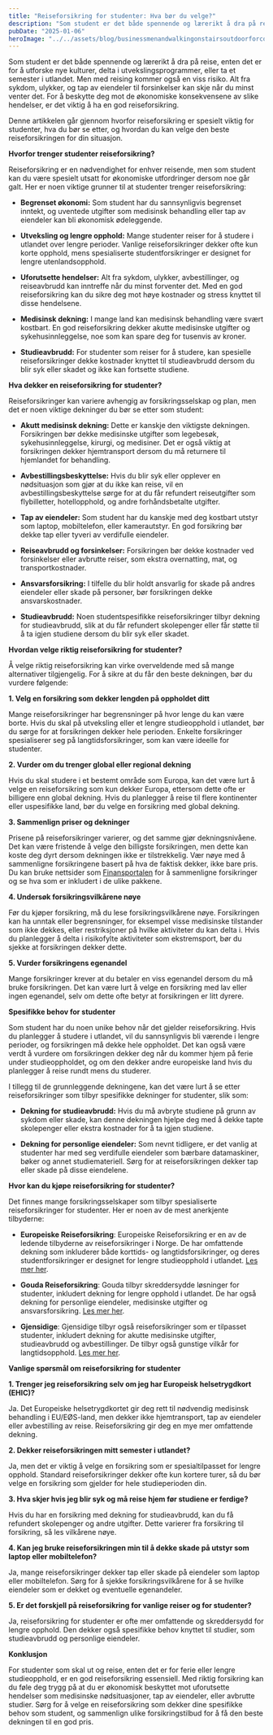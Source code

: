 ```yaml
---
title: "Reiseforsikring for studenter: Hva bør du velge?"
description: "Som student er det både spennende og lærerikt å dra på reise, enten det er for å utforske nye kulturer, delta i utvekslingsprogrammer, eller ta et semester i utlandet. Men med reising kommer også en viss risiko. Alt fra sykdom, ulykker, og tap av eiendeler til forsinkelser kan skje når du minst venter det. For &#8230; Read more"
pubDate: "2025-01-06"
heroImage: "../../assets/blog/businessmenandwalkingonstairsoutdoorforcommuteto.jpg"
---
```


Som student er det både spennende og lærerikt å dra på reise, enten det er for å utforske nye kulturer, delta i utvekslingsprogrammer, eller ta et semester i utlandet. Men med reising kommer også en viss risiko. Alt fra sykdom, ulykker, og tap av eiendeler til forsinkelser kan skje når du minst venter det. For å beskytte deg mot de økonomiske konsekvensene av slike hendelser, er det viktig å ha en god reiseforsikring.

Denne artikkelen går gjennom hvorfor reiseforsikring er spesielt viktig for studenter, hva du bør se etter, og hvordan du kan velge den beste reiseforsikringen for din situasjon.

**Hvorfor trenger studenter reiseforsikring?**

Reiseforsikring er en nødvendighet for enhver reisende, men som student kan du være spesielt utsatt for økonomiske utfordringer dersom noe går galt. Her er noen viktige grunner til at studenter trenger reiseforsikring:

- **Begrenset økonomi:** Som student har du sannsynligvis begrenset inntekt, og uventede utgifter som medisinsk behandling eller tap av eiendeler kan bli økonomisk ødeleggende.

- **Utveksling og lengre opphold:** Mange studenter reiser for å studere i utlandet over lengre perioder. Vanlige reiseforsikringer dekker ofte kun korte opphold, mens spesialiserte studentforsikringer er designet for lengre utenlandsopphold.

- **Uforutsette hendelser:** Alt fra sykdom, ulykker, avbestillinger, og reiseavbrudd kan inntreffe når du minst forventer det. Med en god reiseforsikring kan du sikre deg mot høye kostnader og stress knyttet til disse hendelsene.

- **Medisinsk dekning:** I mange land kan medisinsk behandling være svært kostbart. En god reiseforsikring dekker akutte medisinske utgifter og sykehusinnleggelse, noe som kan spare deg for tusenvis av kroner.

- **Studieavbrudd:** For studenter som reiser for å studere, kan spesielle reiseforsikringer dekke kostnader knyttet til studieavbrudd dersom du blir syk eller skadet og ikke kan fortsette studiene.

**Hva dekker en reiseforsikring for studenter?**

Reiseforsikringer kan variere avhengig av forsikringsselskap og plan, men det er noen viktige dekninger du bør se etter som student:

- **Akutt medisinsk dekning:** Dette er kanskje den viktigste dekningen. Forsikringen bør dekke medisinske utgifter som legebesøk, sykehusinnleggelse, kirurgi, og medisiner. Det er også viktig at forsikringen dekker hjemtransport dersom du må returnere til hjemlandet for behandling.

- **Avbestillingsbeskyttelse:** Hvis du blir syk eller opplever en nødsituasjon som gjør at du ikke kan reise, vil en avbestillingsbeskyttelse sørge for at du får refundert reiseutgifter som flybilletter, hotellopphold, og andre forhåndsbetalte utgifter.

- **Tap av eiendeler:** Som student har du kanskje med deg kostbart utstyr som laptop, mobiltelefon, eller kamerautstyr. En god forsikring bør dekke tap eller tyveri av verdifulle eiendeler.

- **Reiseavbrudd og forsinkelser:** Forsikringen bør dekke kostnader ved forsinkelser eller avbrutte reiser, som ekstra overnatting, mat, og transportkostnader.

- **Ansvarsforsikring:** I tilfelle du blir holdt ansvarlig for skade på andres eiendeler eller skade på personer, bør forsikringen dekke ansvarskostnader.

- **Studieavbrudd:** Noen studentspesifikke reiseforsikringer tilbyr dekning for studieavbrudd, slik at du får refundert skolepenger eller får støtte til å ta igjen studiene dersom du blir syk eller skadet.

**Hvordan velge riktig reiseforsikring for studenter?**

Å velge riktig reiseforsikring kan virke overveldende med så mange alternativer tilgjengelig. For å sikre at du får den beste dekningen, bør du vurdere følgende:

**1. Velg en forsikring som dekker lengden på oppholdet ditt**

Mange reiseforsikringer har begrensninger på hvor lenge du kan være borte. Hvis du skal på utveksling eller et lengre studieopphold i utlandet, bør du sørge for at forsikringen dekker hele perioden. Enkelte forsikringer spesialiserer seg på langtidsforsikringer, som kan være ideelle for studenter.

**2. Vurder om du trenger global eller regional dekning**

Hvis du skal studere i et bestemt område som Europa, kan det være lurt å velge en reiseforsikring som kun dekker Europa, ettersom dette ofte er billigere enn global dekning. Hvis du planlegger å reise til flere kontinenter eller uspesifikke land, bør du velge en forsikring med global dekning.

**3. Sammenlign priser og dekninger**

Prisene på reiseforsikringer varierer, og det samme gjør dekningsnivåene. Det kan være fristende å velge den billigste forsikringen, men dette kan koste deg dyrt dersom dekningen ikke er tilstrekkelig. Vær nøye med å sammenligne forsikringene basert på hva de faktisk dekker, ikke bare pris. Du kan bruke nettsider som [Finansportalen](https://www.finansportalen.no) for å sammenligne forsikringer og se hva som er inkludert i de ulike pakkene.

**4. Undersøk forsikringsvilkårene nøye**

Før du kjøper forsikring, må du lese forsikringsvilkårene nøye. Forsikringen kan ha unntak eller begrensninger, for eksempel visse medisinske tilstander som ikke dekkes, eller restriksjoner på hvilke aktiviteter du kan delta i. Hvis du planlegger å delta i risikofylte aktiviteter som ekstremsport, bør du sjekke at forsikringen dekker dette.

**5. Vurder forsikringens egenandel**

Mange forsikringer krever at du betaler en viss egenandel dersom du må bruke forsikringen. Det kan være lurt å velge en forsikring med lav eller ingen egenandel, selv om dette ofte betyr at forsikringen er litt dyrere.

**Spesifikke behov for studenter**

Som student har du noen unike behov når det gjelder reiseforsikring. Hvis du planlegger å studere i utlandet, vil du sannsynligvis bli værende i lengre perioder, og forsikringen må dekke hele oppholdet. Det kan også være verdt å vurdere om forsikringen dekker deg når du kommer hjem på ferie under studieoppholdet, og om den dekker andre europeiske land hvis du planlegger å reise rundt mens du studerer.

I tillegg til de grunnleggende dekningene, kan det være lurt å se etter reiseforsikringer som tilbyr spesifikke dekninger for studenter, slik som:

- **Dekning for studieavbrudd:** Hvis du må avbryte studiene på grunn av sykdom eller skade, kan denne dekningen hjelpe deg med å dekke tapte skolepenger eller ekstra kostnader for å ta igjen studiene.

- **Dekning for personlige eiendeler:** Som nevnt tidligere, er det vanlig at studenter har med seg verdifulle eiendeler som bærbare datamaskiner, bøker og annet studiemateriell. Sørg for at reiseforsikringen dekker tap eller skade på disse eiendelene.

**Hvor kan du kjøpe reiseforsikring for studenter?**

Det finnes mange forsikringsselskaper som tilbyr spesialiserte reiseforsikringer for studenter. Her er noen av de mest anerkjente tilbyderne:

- **Europeiske Reiseforsikring**: Europeiske Reiseforsikring er en av de ledende tilbyderne av reiseforsikringer i Norge. De har omfattende dekning som inkluderer både korttids- og langtidsforsikringer, og deres studentforsikringer er designet for lengre studieopphold i utlandet. [Les mer her](https://www.europeiske.no/).

- **Gouda Reiseforsikring**: Gouda tilbyr skreddersydde løsninger for studenter, inkludert dekning for lengre opphold i utlandet. De har også dekning for personlige eiendeler, medisinske utgifter og ansvarsforsikring. [Les mer her](https://www.gouda.no/).

- **Gjensidige**: Gjensidige tilbyr også reiseforsikringer som er tilpasset studenter, inkludert dekning for akutte medisinske utgifter, studieavbrudd og avbestillinger. De tilbyr også gunstige vilkår for langtidsopphold. [Les mer her](https://www.gjensidige.no).

**Vanlige spørsmål om reiseforsikring for studenter**

**1. Trenger jeg reiseforsikring selv om jeg har Europeisk helsetrygdkort (EHIC)?**

Ja. Det Europeiske helsetrygdkortet gir deg rett til nødvendig medisinsk behandling i EU/EØS-land, men dekker ikke hjemtransport, tap av eiendeler eller avbestilling av reise. Reiseforsikring gir deg en mye mer omfattende dekning.

**2. Dekker reiseforsikringen mitt semester i utlandet?**

Ja, men det er viktig å velge en forsikring som er spesialtilpasset for lengre opphold. Standard reiseforsikringer dekker ofte kun kortere turer, så du bør velge en forsikring som gjelder for hele studieperioden din.

**3. Hva skjer hvis jeg blir syk og må reise hjem før studiene er ferdige?**

Hvis du har en forsikring med dekning for studieavbrudd, kan du få refundert skolepenger og andre utgifter. Dette varierer fra forsikring til forsikring, så les vilkårene nøye.

**4. Kan jeg bruke reiseforsikringen min til å dekke skade på utstyr som laptop eller mobiltelefon?**

Ja, mange reiseforsikringer dekker tap eller skade på eiendeler som laptop eller mobiltelefon. Sørg for å sjekke forsikringsvilkårene for å se hvilke eiendeler som er dekket og eventuelle egenandeler.

**5. Er det forskjell på reiseforsikring for vanlige reiser og for studenter?**

Ja, reiseforsikring for studenter er ofte mer omfattende og skreddersydd for lengre opphold. Den dekker også spesifikke behov knyttet til studier, som studieavbrudd og personlige eiendeler.

**Konklusjon**

For studenter som skal ut og reise, enten det er for ferie eller lengre studieopphold, er en god reiseforsikring essensiell. Med riktig forsikring kan du føle deg trygg på at du er økonomisk beskyttet mot uforutsette hendelser som medisinske nødsituasjoner, tap av eiendeler, eller avbrutte studier. Sørg for å velge en reiseforsikring som dekker dine spesifikke behov som student, og sammenlign ulike forsikringstilbud for å få den beste dekningen til en god pris.